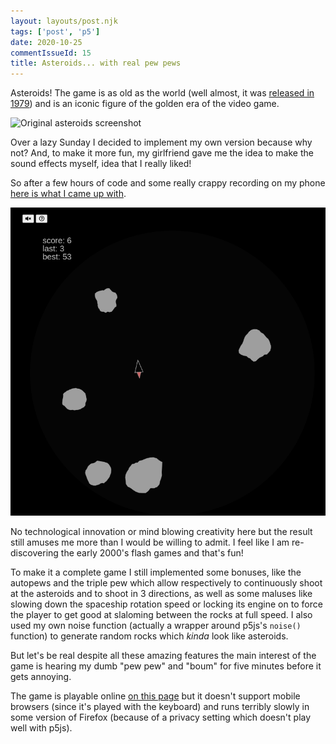 ```yaml
---
layout: layouts/post.njk
tags: ['post', 'p5']
date: 2020-10-25
commentIssueId: 15
title: Asteroids... with real pew pews
---
```


Asteroids! The game is as old as the world (well almost, it was [released in 1979](https://en.wikipedia.org/wiki/Asteroids_(video_game))) and is an iconic figure of the golden era of the video game.

![Original asteroids screenshot](https://upload.wikimedia.org/wikipedia/en/1/13/Asteroi1.png)

Over a lazy Sunday I decided to implement my own version because why not? And, to make it more fun, my girlfriend gave me the idea to make the sound effects myself, idea that I really liked!

So after a few hours of code and some really crappy recording on my phone [here is what I came up with](https://asteroides.statox.fr/?utm_campaign=blog).

![My own asteroids version screenshot](./asteroids.png)

No technological innovation or mind blowing creativity here but the result still amuses me more than I would be willing to admit. I feel like I am re-discovering the early 2000's flash games and that's fun!

To make it a complete game I still implemented some bonuses, like the autopews and the triple pew which allow respectively to continuously shoot at the asteroids and to shoot in 3 directions, as well as some maluses like slowing down the spaceship rotation speed or locking its engine on to force the player to get good at slaloming between the rocks at full speed. I also used my own noise function (actually a wrapper around p5js's `noise()` function) to generate random rocks which *kinda* look like asteroids.

But let's be real despite all these amazing features the main interest of the game is hearing my dumb "pew pew" and "boum" for five minutes before it gets annoying.

The game is playable online [on this page](https://asteroides.statox.fr/?utm_campaign=blog) but it doesn't support mobile browsers (since it's played with the keyboard) and runs terribly slowly in some version of Firefox (because of a privacy setting which doesn't play well with p5js).
